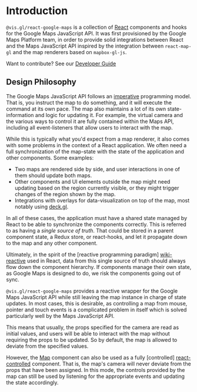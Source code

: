 # Introduction

`@vis.gl/react-google-maps` is a collection of [React][react] components and
hooks for the Google Maps JavaScript API. It was first provisioned by the
Google Maps Platform team, in order to provide solid integrations between
React and the Maps JavaScript API inspired by the integration between
`react-map-gl` and the map renderers based on `mapbox-gl-js`.

Want to contribute? See our [Developer Guide](./contributing.md)

## Design Philosophy

The Google Maps JavaScript API follows an [imperative][wiki-imperative]
programming model. That is, you instruct the map to do something, and it
will execute the command at its own pace. The map also maintains a lot of
its own state-information and logic for updating it. For example, the virtual
camera and the various ways to control it are fully contained within the
Maps API, including all event-listeners that allow users to interact with
the map.

While this is typically what you'd expect from a map renderer, it also comes
with some problems in the context of a React application. We often need a
full synchronization of the map-state with the state of the application and
other components. Some examples:

- Two maps are rendered side by side, and user interactions in one of them
  should update both maps.
- Other components and UI elements outside the map might need updating based on
  the region currently visible, or they might trigger changes of the region
  shown by the map.
- Integrations with overlays for data-visualization on top of the map, most
  notably using [deck.gl][docs-deckgl].

In all of these cases, the application must have a shared state managed by
React to be able to synchronize the components correctly. This is referred
to as having a _single source of truth_. That could be stored in a parent
component state, a Redux store, or react-hooks, and let it propagate down
to the map and any other component.

Ultimately, in the spirit of the [reactive programming paradigm]
[wiki-reactive] used in React, data from this single source of truth should
always flow down the component hierarchy. If components manage their own
state, as Google Maps is designed to do, we risk the components going out of
sync.

`@vis.gl/react-google-maps` provides a reactive wrapper for the Google Maps
JavaScript API while still leaving the map instance in charge of state
updates. In most cases, this is desirable, as controlling a map from mouse,
pointer and touch events is a complicated problem in itself which is solved
particularly well by the Maps JavaScript API.

This means that usually, the props specified for the camera are read as
initial values, and users will be able to interact with the map without
requiring the props to be updated. So by default, the map is allowed to
deviate from the specified values.

However, the [Map][docs-map] component can also be used as a fully [controlled]
[react-controlled] component. That is, the map's camera will never deviate
from the props that have been assigned. In this mode, the controls
provided by the map can still be used by listening for the appropriate
events and updating the state accordingly.

[wiki-imperative]: https://en.wikipedia.org/wiki/Imperative_programming
[wiki-reactive]: https://en.wikipedia.org/wiki/Reactive_programming
[docs-deckgl]: ./guides/deckgl-integration.md
[docs-map]: ./api-reference/components/map.md
[react]: https://react.dev/
[react-controlled]: https://react.dev/learn/sharing-state-between-components#controlled-and-uncontrolled-components
